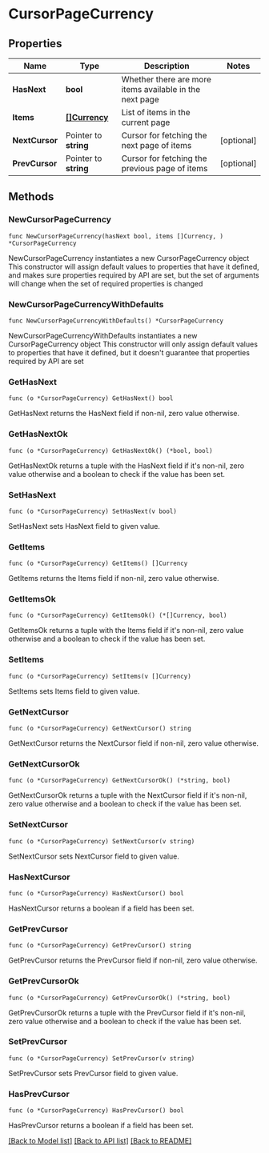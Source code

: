 # CursorPageCurrency

## Properties

Name | Type | Description | Notes
------------ | ------------- | ------------- | -------------
**HasNext** | **bool** | Whether there are more items available in the next page | 
**Items** | [**[]Currency**](Currency.md) | List of items in the current page | 
**NextCursor** | Pointer to **string** | Cursor for fetching the next page of items | [optional] 
**PrevCursor** | Pointer to **string** | Cursor for fetching the previous page of items | [optional] 

## Methods

### NewCursorPageCurrency

`func NewCursorPageCurrency(hasNext bool, items []Currency, ) *CursorPageCurrency`

NewCursorPageCurrency instantiates a new CursorPageCurrency object
This constructor will assign default values to properties that have it defined,
and makes sure properties required by API are set, but the set of arguments
will change when the set of required properties is changed

### NewCursorPageCurrencyWithDefaults

`func NewCursorPageCurrencyWithDefaults() *CursorPageCurrency`

NewCursorPageCurrencyWithDefaults instantiates a new CursorPageCurrency object
This constructor will only assign default values to properties that have it defined,
but it doesn't guarantee that properties required by API are set

### GetHasNext

`func (o *CursorPageCurrency) GetHasNext() bool`

GetHasNext returns the HasNext field if non-nil, zero value otherwise.

### GetHasNextOk

`func (o *CursorPageCurrency) GetHasNextOk() (*bool, bool)`

GetHasNextOk returns a tuple with the HasNext field if it's non-nil, zero value otherwise
and a boolean to check if the value has been set.

### SetHasNext

`func (o *CursorPageCurrency) SetHasNext(v bool)`

SetHasNext sets HasNext field to given value.


### GetItems

`func (o *CursorPageCurrency) GetItems() []Currency`

GetItems returns the Items field if non-nil, zero value otherwise.

### GetItemsOk

`func (o *CursorPageCurrency) GetItemsOk() (*[]Currency, bool)`

GetItemsOk returns a tuple with the Items field if it's non-nil, zero value otherwise
and a boolean to check if the value has been set.

### SetItems

`func (o *CursorPageCurrency) SetItems(v []Currency)`

SetItems sets Items field to given value.


### GetNextCursor

`func (o *CursorPageCurrency) GetNextCursor() string`

GetNextCursor returns the NextCursor field if non-nil, zero value otherwise.

### GetNextCursorOk

`func (o *CursorPageCurrency) GetNextCursorOk() (*string, bool)`

GetNextCursorOk returns a tuple with the NextCursor field if it's non-nil, zero value otherwise
and a boolean to check if the value has been set.

### SetNextCursor

`func (o *CursorPageCurrency) SetNextCursor(v string)`

SetNextCursor sets NextCursor field to given value.

### HasNextCursor

`func (o *CursorPageCurrency) HasNextCursor() bool`

HasNextCursor returns a boolean if a field has been set.

### GetPrevCursor

`func (o *CursorPageCurrency) GetPrevCursor() string`

GetPrevCursor returns the PrevCursor field if non-nil, zero value otherwise.

### GetPrevCursorOk

`func (o *CursorPageCurrency) GetPrevCursorOk() (*string, bool)`

GetPrevCursorOk returns a tuple with the PrevCursor field if it's non-nil, zero value otherwise
and a boolean to check if the value has been set.

### SetPrevCursor

`func (o *CursorPageCurrency) SetPrevCursor(v string)`

SetPrevCursor sets PrevCursor field to given value.

### HasPrevCursor

`func (o *CursorPageCurrency) HasPrevCursor() bool`

HasPrevCursor returns a boolean if a field has been set.


[[Back to Model list]](../README.md#documentation-for-models) [[Back to API list]](../README.md#documentation-for-api-endpoints) [[Back to README]](../README.md)


